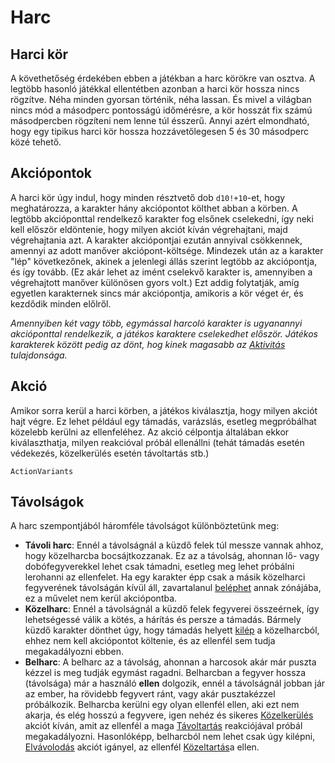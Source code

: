# Harc

## Harci kör

A követhetőség érdekében ebben a játékban a harc körökre van osztva. A legtöbb hasonló játékkal ellentétben azonban a harci kör hossza nincs rögzítve. Néha minden gyorsan történik, néha lassan. És mivel a világban nincs mód a másodperc pontosságú időmérésre, a kör hosszát fix számú másodpercben rögzíteni nem lenne túl ésszerű. Annyi azért elmondható, hogy egy tipikus harci kör hossza hozzávetőlegesen 5 és 30 másodperc közé tehető.

## Akciópontok

A harci kör úgy indul, hogy minden résztvető dob `d10!+10`-et, hogy meghatározza, a karakter hány akciópontot költhet abban a körben. A legtöbb akcióponttal rendelkező karakter fog elsőnek cselekedni, így neki kell először eldöntenie, hogy milyen akciót kíván végrehajtani, majd végrehajtania azt. A karakter akciópontjai ezután annyival csökkennek, amennyi az adott manőver akciópont-költsége. Mindezek után az a karakter "lép" következőnek, akinek a jelenlegi állás szerint legtöbb az akciópontja, és így tovább. (Ez akár lehet az imént cselekvő karakter is, amennyiben a végrehajtott manőver különösen gyors volt.) Ezt addig folytatják, amíg egyetlen karakternek sincs már akciópontja, amikoris a kör véget ér, és kezdődik minden előlről.

*Amennyiben két vagy több, egymással harcoló karakter is ugyanannyi akcióponttal rendelkezik, a játékos karaktere cselekedhet először. Játékos karakterek között pedig az dönt, hog kinek magasabb az [Aktivitás](ability:activity) tulajdonsága.*

## Akció

Amikor sorra kerül a harci körben, a játékos kiválasztja, hogy milyen akciót hajt végre. Ez lehet például egy támadás, varázslás, esetleg megpróbálhat közelebb kerülni az ellenfeléhez. Az akció célpontja általában ekkor kiválaszthatja, milyen reakcióval próbál ellenállni (tehát támadás esetén védekezés, közelkerülés esetén távoltartás stb.)

`ActionVariants`

## Távolságok

A harc szempontjából háromféle távolságot különböztetünk meg:

* **Távoli harc**: Ennél a távolságnál a küzdő felek túl messze vannak ahhoz, hogy közelharcba bocsájtkozzanak. Ez az a távolság, ahonnan lő- vagy dobófegyverekkel lehet csak támadni, esetleg meg lehet próbálni lerohanni az ellenfelet. Ha egy karakter épp csak a másik közelharci fegyverének távolságán kívül áll, zavartalanul [beléphet](action:step-in) annak zónájába, ez a művelet nem kerül akciópontba.
* **Közelharc**: Ennél a távolságnál a küzdő felek fegyverei összeérnek, így lehetségessé válik a kötés, a hárítás és persze a támadás. Bármely küzdő karakter dönthet úgy, hogy támadás helyett [kilép](action:step-out) a közelharcból, ehhez nem kell akciópontot költenie, és az ellenfél sem tudja megakadályozni ebben.
* **Belharc**: A belharc az a távolság, ahonnan a harcosok akár már puszta kézzel is meg tudják egymást ragadni. Belharcban a fegyver hossza (távolsága) már a használó **ellen** dolgozik, ennél a távolságnál jobban jár az ember, ha rövidebb fegyvert ránt, vagy akár pusztakézzel próbálkozik. Belharcba kerülni egy olyan ellenfél ellen, aki ezt nem akarja, és elég hosszú a fegyvere, igen nehéz és sikeres [Közelkerülés](action:close-in) akciót kíván, amit az ellenfél a maga [Távoltartás](action:keep-away) reakciójával próbál megakadályozni. Hasonlóképp, belharcból nem lehet csak úgy kilépni, [Elvávolodás](action:disengage) akciót igányel, az ellenfél [Közeltartás](action:keep-close)a ellen.
